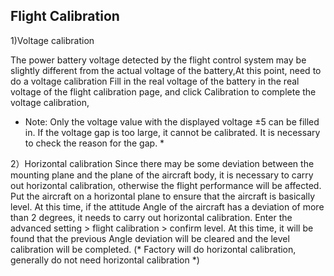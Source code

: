 ## Flight Calibration

1)Voltage calibration

The power battery voltage detected by the flight control system may be slightly different from the actual voltage of the battery,At this point, need to do a voltage calibration
Fill in the real voltage of the battery in the real voltage of the flight calibration page, and click Calibration to complete the voltage calibration,

* Note: Only the voltage value with the displayed voltage ±5 can be filled in. If the voltage gap is too large, it cannot be calibrated. It is necessary to check the reason for the gap. *

2）Horizontal calibration
Since there may be some deviation between the mounting plane and the plane of the aircraft body, it is necessary to carry out horizontal calibration, otherwise the flight performance will be affected. Put the aircraft on a horizontal plane to ensure that the aircraft is basically level. At this time, if the attitude Angle of the aircraft has a deviation of more than 2 degrees, it needs to carry out horizontal calibration. Enter the advanced setting \> flight calibration \> confirm level. At this time, it will be found that the previous Angle deviation will be cleared and the level calibration will be completed. (* Factory will do horizontal calibration, generally do not need horizontal calibration *)



